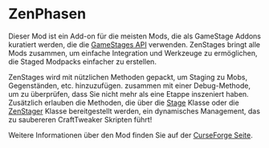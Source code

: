 # ZenPhasen

Dieser Mod ist ein Add-on für die meisten Mods, die als GameStage Addons kuratiert werden, die die [GameStages API](https://minecraft.curseforge.com/projects/game-stages) verwenden. ZenStages bringt alle Mods zusammen, um einfache Integration und Werkzeuge zu ermöglichen, die Staged Modpacks einfacher zu erstellen.

ZenStages wird mit nützlichen Methoden gepackt, um Staging zu Mobs, Gegenständen, etc. hinzuzufügen. zusammen mit einer Debug-Methode, um zu überprüfen, dass Sie nicht mehr als eine Etappe inszeniert haben. Zusätzlich erlauben die Methoden, die über die [Stage](/Mods/GameStages/ZenStages/Stage/) Klasse oder die [ZenStager](/Mods/GameStages/ZenStages/ZenStager/) Klasse bereitgestellt werden, ein dynamisches Management, das zu saubereren CraftTweaker Skripten führt!

Weitere Informationen über den Mod finden Sie auf der [CurseForge Seite](https://minecraft.curseforge.com/projects/zenstages).